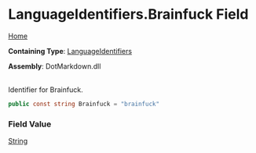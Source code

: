 # LanguageIdentifiers\.Brainfuck Field

[Home](../../../README.md)

**Containing Type**: [LanguageIdentifiers](../README.md)

**Assembly**: DotMarkdown\.dll

\
Identifier for Brainfuck\.

```csharp
public const string Brainfuck = "brainfuck"
```

### Field Value

[String](https://docs.microsoft.com/en-us/dotnet/api/system.string)

